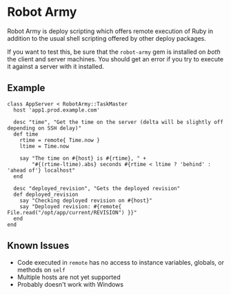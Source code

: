 Robot Army
==========

Robot Army is deploy scripting which offers remote execution of Ruby in addition to the usual shell scripting offered by other deploy packages.

If you want to test this, be sure that the `robot-army` gem is installed on *both* the client and server machines. You should get an error if you try to execute it against a server with it installed.

Example
-------

    class AppServer < RobotArmy::TaskMaster
      host 'app1.prod.example.com'
      
      desc "time", "Get the time on the server (delta will be slightly off depending on SSH delay)"
      def time
        rtime = remote{ Time.now }
        ltime = Time.now
        
        say "The time on #{host} is #{rtime}, " +
            "#{(rtime-ltime).abs} seconds #{rtime < ltime ? 'behind' : 'ahead of'} localhost"
      end
      
      desc "deployed_revision", "Gets the deployed revision"
      def deployed_revision
        say "Checking deployed revision on #{host}"
        say "Deployed revision: #{remote{ File.read("/opt/app/current/REVISION") }}"
      end
    end

Known Issues
------------

  * Code executed in `remote` has no access to instance variables, globals, or methods on `self`
  * Multiple hosts are not yet supported
  * Probably doesn't work with Windows
